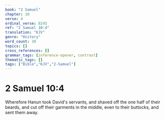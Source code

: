 ```yaml
---
book: "2 Samuel"
chapter: 10
verse: 4
ordinal_verse: 8245
ref: "2 Samuel 10:4"
translation: "KJV"
genre: "History"
word_count: 30
topics: []
cross_references: []
grammar_tags: [inference-opener, contrast]
thematic_tags: []
tags: ["Bible","KJV","2-Samuel"]
---
```


# 2 Samuel 10:4

Wherefore Hanun took David's servants, and shaved off the one half of their beards, and cut off their garments in the middle, even to their buttocks, and sent them away.

